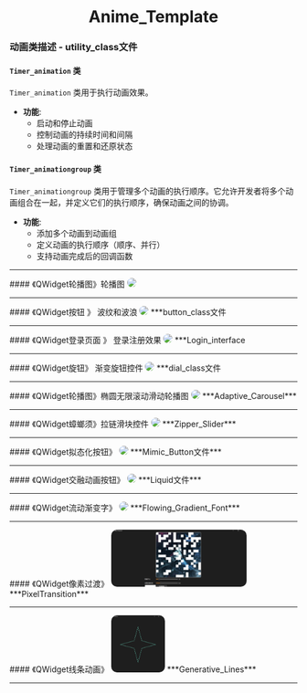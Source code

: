 <div align="center">
  <h1>Anime_Template</h1>
</div>


### 动画类描述 - utility_class文件

#### `Timer_animation` 类
`Timer_animation` 类用于执行动画效果。

- **功能**:
  - 启动和停止动画
  - 控制动画的持续时间和间隔
  - 处理动画的重置和还原状态

#### `Timer_animationgroup` 类
`Timer_animationgroup` 类用于管理多个动画的执行顺序。它允许开发者将多个动画组合在一起，并定义它们的执行顺序，确保动画之间的协调。

- **功能**:
  - 添加多个动画到动画组
  - 定义动画的执行顺序（顺序、并行）
  - 支持动画完成后的回调函数

 <hr>
#### 《QWidget轮播图》轮播图
<img src="res/carousel_card.png" style="border-radius: 10px; height: 100px">

 <hr>
#### 《QWidget按钮 》 波纹和波浪
<img src="res/2_btn.png" style="border-radius: 10px; height: 100px">
***button_class文件

 <hr>
#### 《QWidget登录页面 》 登录注册效果
<img src="res/Responsive_form.png" style="border-radius: 10px; height: 100px">
***Login_interface

 <hr>
#### 《QWidget旋钮》 渐变旋钮控件 
<img src="res/gradient_knob.png" style="border-radius: 10px; height: 100px">
***dial_class文件

 <hr>
#### 《QWidget轮播图》椭圆无限滚动滑动轮播图
<img src="res/Adaptive_Carousel.png" style="border-radius: 10px; height: 100px">
***Adaptive_Carousel***

 <hr>
#### 《QWidget蟑螂须》拉链滑块控件
<img src="res/蟑螂.png" style="border-radius: 10px; height: 100px">
***Zipper_Slider***

 <hr>
#### 《QWidget拟态化按钮》
<img src="res/拟态化按钮.png" style="border-radius: 10px; height: 100px">
***Mimic_Button文件***

 <hr>
#### 《QWidget交融动画按钮》
<img src="res/液态.png" style="border-radius: 10px; height: 100px">
***Liquid文件***

 <hr>
#### 《QWidget流动渐变字》
<img src="res/Flowing_Gradient_Font.png" style="border-radius: 10px; height: 100px">
***Flowing_Gradient_Font***

 <hr>
#### 《QWidget像素过渡》
<img src="res/PixelTransition.png" style="border-radius: 10px; height: 100px">
***PixelTransition***

 <hr>
#### 《QWidget线条动画》
<img src="res/Generative_Lines.png" style="border-radius: 10px; height: 100px">
***Generative_Lines***
 <hr>
